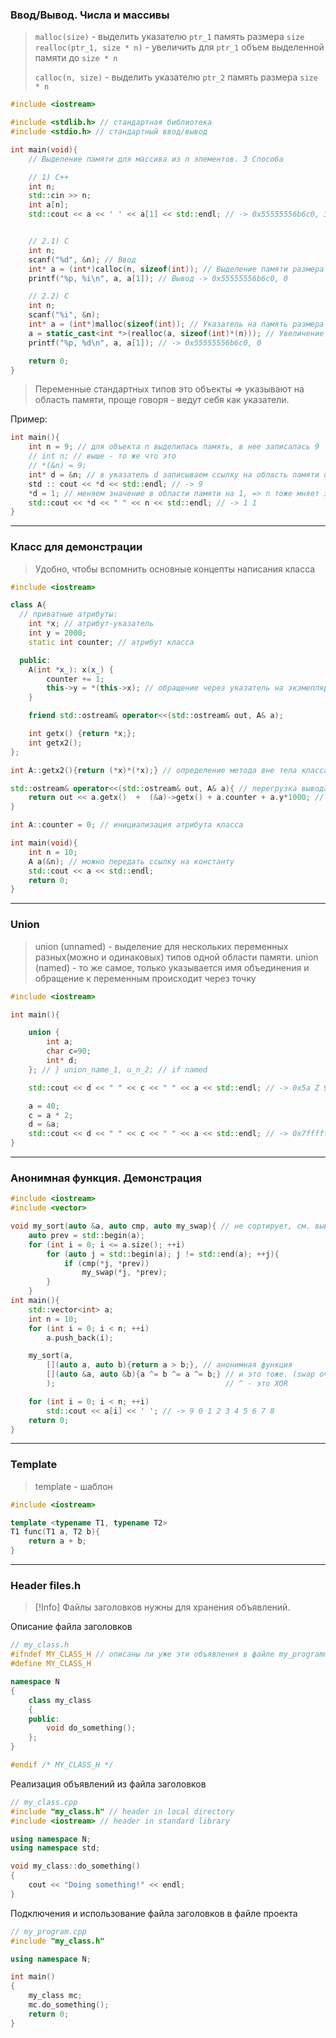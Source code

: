 ### Ввод/Вывод. Числа и массивы

>`malloc(size)` - выделить указателю `ptr_1` память размера `size` 
>`realloc(ptr_1, size * n)` - увеличить для `ptr_1` объем выделенной памяти до `size * n`
> 
>`calloc(n, size)` - выделить указателю `ptr_2` память размера `size * n`

```cpp
#include <iostream>

#include <stdlib.h> // стандартная библиотека
#include <stdio.h> // стандартный ввод/вывод

int main(void){
    // Выделение памяти для массива из n элементов. 3 Способа

    // 1) C++
    int n;
    std::cin >> n;
    int a[n];
    std::cout << a << ' ' << a[1] << std::endl; // -> 0x55555556b6c0, 32767


    // 2.1) C
    int n;
    scanf("%d", &n); // Ввод
    int* a = (int*)calloc(n, sizeof(int)); // Выделение памяти размера n * sizeof(int)
    printf("%p, %i\n", a, a[1]); // Вывод -> 0x55555556b6c0, 0

    // 2.2) C
    int n;
    scanf("%i", &n);
    int* a = (int*)malloc(sizeof(int)); // Указатель на память размера int
    a = static_cast<int *>(realloc(a, sizeof(int)*(n))); // Увеличение выделенной памяти для уже имеющегося указателя a
    printf("%p, %d\n", a, a[1]); // -> 0x55555556b6c0, 0

    return 0;
}
```


> Переменные стандартных типов это объекты => указывают на область памяти, проще говоря - ведут себя как указатели. 

Пример:
```cpp
int main(){
    int n = 9; // для объекта n выделилась память, в нее записалась 9
    // int n; // выше - то же что это
    // *(&n) = 9;
    int* d = &n; // в указатель d записываем ссылку на область памяти объекта n
    std :: cout << *d << std::endl; // -> 9
    *d = 1; // меняем значение в области памяти на 1, => n тоже мняет значение
    std::cout << *d << " " << n << std::endl; // -> 1 1
}
```
---

### Класс для демонстрации

>Удобно, чтобы вспомнить основные концепты написания класса

```cpp
#include <iostream>

class A{
  // приватные атрибуты:
    int *x; // атрибут-указатель
    int y = 2000; 
    static int counter; // атрибут класса

  public:
    A(int *x_): x(x_) {
        counter += 1;
        this->y = *(this->x); // обращение через указатель на экзмепляр
    }

    friend std::ostream& operator<<(std::ostream& out, A& a); 

    int getx() {return *x;};
    int getx2();
};

int A::getx2(){return (*x)*(*x);} // определение метода вне тела класса

std::ostream& operator<<(std::ostream& out, A& a){ // перегрузка вывода
    return out << a.getx()  +  (&a)->getx() + a.counter + a.y*1000; // получили доступ к y, т.к. функция дружественная
}

int A::counter = 0; // инициализация атрибута класса

int main(void){
    int n = 10;
    A a(&n); // можно передать ссылку на константу
    std::cout << a << std::endl;
    return 0;
}
```
---

### Union

> union (unnamed) - выделение для нескольких переменных разных(можно и одинаковых) типов одной области памяти.
> union (named) - то же самое, только указывается имя объединения и обращение к переменным происходит через точку

```cpp
#include <iostream>

int main(){

    union {
        int a;
        char c=90;
        int* d;
    }; // } union_name_1, u_n_2; // if named

    std::cout << d << " " << c << " " << a << std::endl; // -> 0x5a Z 90

    a = 40;
    c = a * 2;
    d = &a;
    std::cout << d << " " << c << " " << a << std::endl; // -> 0x7fffffffd780 � -10368
}
```
---

### Анонимная функция. Демонстрация

```cpp
#include <iostream>
#include <vector>

void my_sort(auto &a, auto cmp, auto my_swap){ // не сортирует, см. вывод
    auto prev = std::begin(a);
    for (int i = 0; i <= a.size(); ++i)
        for (auto j = std::begin(a); j != std::end(a); ++j){
            if (cmp(*j, *prev))
                my_swap(*j, *prev);
        }
    }
int main(){
    std::vector<int> a;
    int n = 10;
    for (int i = 0; i < n; ++i)
        a.push_back(i);

    my_sort(a,
        [](auto a, auto b){return a > b;}, // анонимная функция
        [](auto &a, auto &b){a ^= b ^= a ^= b;} // и это тоже. (swap оч крутой!)
        );                                      // ^ - это XOR

    for (int i = 0; i < n; ++i)
        std::cout << a[i] << ' '; // -> 9 0 1 2 3 4 5 6 7 8
    return 0;
}
```
---

### Template 

> template - шаблон

```cpp
#include <iostream>

template <typename T1, typename T2>
T1 func(T1 a, T2 b){
	return a + b;
}
```
---

### Header files.h

>[!Info] Файлы заголовков нужны для хранения объявлений.

Описание файла заголовков
```cpp
// my_class.h
#ifndef MY_CLASS_H // описаны ли уже эти объявления в файле my_programm.cpp?
#define MY_CLASS_H

namespace N
{
    class my_class
    {
    public:
        void do_something();
    };
}

#endif /* MY_CLASS_H */
```
Реализация объявлений из файла заголовков
```cpp
// my_class.cpp
#include "my_class.h" // header in local directory
#include <iostream> // header in standard library

using namespace N;
using namespace std;

void my_class::do_something()
{
    cout << "Doing something!" << endl;
}
```
Подключения и использование файла заголовков в файле проекта
```cpp
// my_program.cpp
#include "my_class.h"

using namespace N;

int main()
{
    my_class mc;
    mc.do_something();
    return 0;
}
```